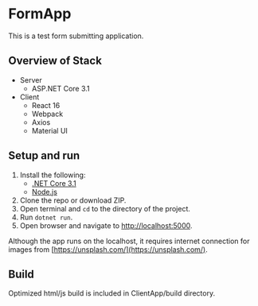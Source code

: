 # FormApp
This is a test form submitting application.

## Overview of Stack
- Server
  - ASP.NET Core 3.1
- Client
  - React 16
  - Webpack
  - Axios
  - Material UI

## Setup and run

1. Install the following:
   - [.NET Core 3.1](https://www.microsoft.com/net/core)
   - [Node.js](https://nodejs.org/en/download/)
2. Clone the repo or download ZIP.
3. Open terminal and `cd` to the directory of the project.
4. Run `dotnet run`.
3. Open browser and navigate to [http://localhost:5000](http://localhost:5000).

Although the app runs on the localhost, it requires internet connection for images from [https://unsplash.com/](https://unsplash.com/).

## Build
Optimized html/js build is included in ClientApp/build directory.